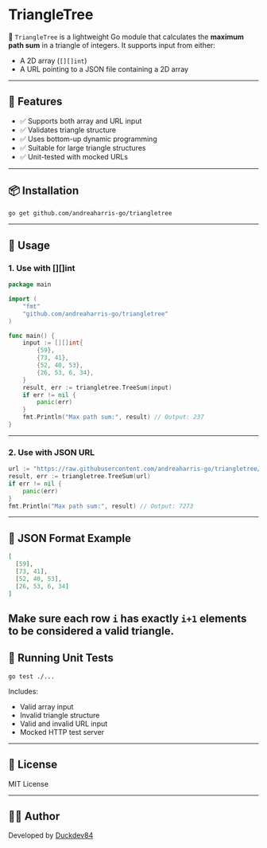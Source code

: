# TriangleTree

📐 `TriangleTree` is a lightweight Go module that calculates the **maximum path sum** in a triangle of integers. It supports input from either:

- A 2D array (`[][]int`)
- A URL pointing to a JSON file containing a 2D array

---

## 🚀 Features

- ✅ Supports both array and URL input
- ✅ Validates triangle structure
- ✅ Uses bottom-up dynamic programming
- ✅ Suitable for large triangle structures
- ✅ Unit-tested with mocked URLs

---

## 📦 Installation

```bash
go get github.com/andreaharris-go/triangletree
```

---

## 🧠 Usage

### 1. Use with [][]int
```go
package main

import (
	"fmt"
	"github.com/andreaharris-go/triangletree"
)

func main() {
	input := [][]int{
		{59},
		{73, 41},
		{52, 40, 53},
		{26, 53, 6, 34},
	}
	result, err := triangletree.TreeSum(input)
	if err != nil {
		panic(err)
	}
	fmt.Println("Max path sum:", result) // Output: 237
}

```
---
### 2. Use with JSON URL
```go
url := "https://raw.githubusercontent.com/andreaharris-go/triangletree/mock.json"
result, err := triangletree.TreeSum(url)
if err != nil {
	panic(err)
}
fmt.Println("Max path sum:", result) // Output: 7273

```
---
## 📑 JSON Format Example
```json
[
  [59],
  [73, 41],
  [52, 40, 53],
  [26, 53, 6, 34]
]

```
Make sure each row `i` has exactly `i+1` elements to be considered a valid triangle.
---
## 🧪 Running Unit Tests
```shell
go test ./...
```
Includes:
- Valid array input
- Invalid triangle structure
- Valid and invalid URL input
- Mocked HTTP test server
---
## 📜 License

MIT License

---
## 🙋‍♂️ Author

Developed by [Duckdev84](https://linktr.ee/duckdev84)
